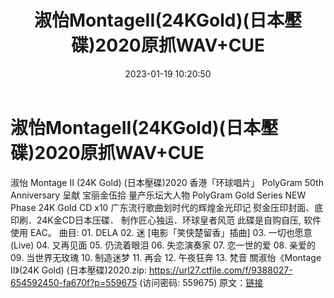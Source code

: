 ﻿---
title: 淑怡MontageII(24KGold)(日本壓碟)2020原抓WAV+CUE
date: 2023-01-19 10:20:50
categories: WAV车载音乐、镜像
tags: 华语中文
---
# 淑怡MontageII(24KGold)(日本壓碟)2020原抓WAV+CUE

淑怡 Montage II (24K Gold)
(日本壓碟)2020
香港「环球唱片」
PolyGram 50th
Anniversary 呈献
宝丽金伍拾
量产乐坛大人物
PolyGram Gold
Series
NEW Phase 24K
Gold CD x10
广东流行歌曲划时代的辉煌金光印记
熨金压印封面、底印刷．24K金CD日本压碟．
制作匠心独运．环球皇者风范
此碟是自购自压, 软件使用
EAC。
曲目:
01.
DELA
02. 迷
[电影「笑侠楚留香」插曲]
03.
一切也愿意(Live)
04.
又再见面
05.
仍流着眼泪
06.
失恋演奏家
07.
恋一世的爱
08.
亲爱的
09.
当世界无玫瑰
10.
制造迷梦
11.
再会
12.
午夜狂奔
13. 梵音
關淑怡《Montage II》(24K Gold) (日本壓碟)2020.zip:
https://url27.ctfile.com/f/9388027-654592450-fa670f?p=559675
(访问密码: 559675)
原文：[链接](https://blog.sina.com.cn/s/blog_1647c7e76010310qj.html)